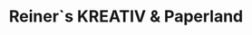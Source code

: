 ---
title: "Reiner`s KREATIV & Paperland"
url: /asslar/reiner-s-kreativ-und-paperland/
shop: Basteln
---